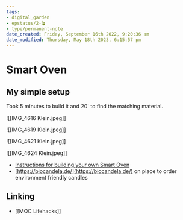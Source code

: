 ```yaml
---
tags: 
- digital_garden
- epstatus/2-🪴
- type/permanent-note
date_created: Friday, September 16th 2022, 9:20:36 am
date_modified: Thursday, May 18th 2023, 6:15:57 pm
---
```

# Smart Oven
## My simple setup
Took 5 minutes to build it and 20' to find the matching material. 

![[IMG_4616 Klein.jpeg]]

![[IMG_4619 Klein.jpeg]]

![[IMG_4621 Klein.jpeg]]

![[IMG_4624 Klein.jpeg]]

+ [Instructions for building your own Smart Oven](https://www.smarticular.net/teelichtofen-selber-bauen/)
+ [https://biocandela.de/](https://biocandela.de/) on place to order environment friendly candles

## Linking
+ [[MOC Lifehacks]]